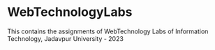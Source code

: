 # WebTechnologyLabs
This contains the assignments of WebTechnology Labs of Information Technology, Jadavpur University - 2023
